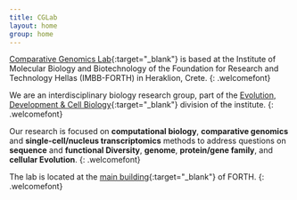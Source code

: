 ```yaml
---
title: CGLab
layout: home
group: home
---
```

<!-- ## CGLab @ IMBB-FORTH <br> -->
<!-- ![CGLab logo](static/img/logo/cglab_logo.svg){:style="max-width: 5%; height: auto;"} -->
[Comparative Genomics Lab](https://www.imbb.forth.gr/en/research/Alexandros-Pittis.62/){:target="_blank"} is based at the Institute of Molecular Biology and Biotechnology of the Foundation for Research and Technology Hellas (IMBB-FORTH) in Heraklion, Crete.
{: .welcomefont} 

We are an interdisciplinary biology research group, part of the [Evolution, Development & Cell Biology](https://www.imbb.forth.gr/en/research/lab-Evolution-Development-Cell-Biology.4/){:target="_blank"} division of the institute.
{: .welcomefont}

Our research is focused on **computational biology**, **comparative genomics** and **single-cell/nucleus transcriptomics** methods to address questions on **sequence** and **functional Diversity**, **genome**, **protein/gene family**, and **cellular Evolution**.
{: .welcomefont}

The lab is located at the [main building](https://maps.app.goo.gl/8AmNF7YQPdxtm8mK7){:target="_blank"} of FORTH.
{: .welcomefont}
